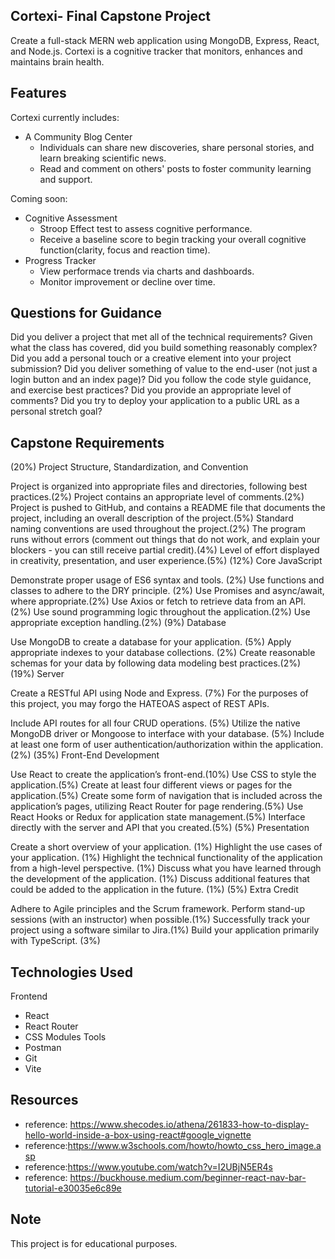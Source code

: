 ## Cortexi- Final Capstone Project
Create a full-stack MERN web application using MongoDB, Express, React, and Node.js.
Cortexi is a cognitive tracker that monitors, enhances and maintains brain health.

## Features
Cortexi currently includes:

  - A Community Blog Center
     - Individuals can share new discoveries, share personal stories, and learn breaking scientific news.
     - Read and comment on others' posts to foster community learning and support. 

Coming soon:

  - Cognitive Assessment 
     - Stroop Effect test to assess cognitive performance. 
     - Receive a baseline score to begin tracking your overall cognitive function(clarity, focus and reaction time).
  - Progress Tracker
     - View performace trends via charts and dashboards. 
     - Monitor improvement or decline over time.


## Questions for Guidance
Did you deliver a project that met all of the technical requirements?
Given what the class has covered, did you build something reasonably complex?
Did you add a personal touch or a creative element into your project submission?
Did you deliver something of value to the end-user (not just a login button and an index page)?
Did you follow the code style guidance, and exercise best practices?
Did you provide an appropriate level of comments?
Did you try to deploy your application to a public URL as a personal stretch goal?

## Capstone Requirements
(20%) Project Structure, Standardization, and Convention

Project is organized into appropriate files and directories, following best practices.(2%)
Project contains an appropriate level of comments.(2%)
Project is pushed to GitHub, and contains a README file that documents the project, including an overall description of the project.(5%)
Standard naming conventions are used throughout the project.(2%)
The program runs without errors (comment out things that do not work, and explain your blockers - you can still receive partial credit).(4%)
Level of effort displayed in creativity, presentation, and user experience.(5%)
(12%) Core JavaScript

Demonstrate proper usage of ES6 syntax and tools. (2%)
Use functions and classes to adhere to the DRY principle. (2%)
Use Promises and async/await, where appropriate.(2%)
Use Axios or fetch to retrieve data from an API.(2%)
Use sound programming logic throughout the application.(2%)
Use appropriate exception handling.(2%)
(9%) Database

Use MongoDB to create a database for your application. (5%)
Apply appropriate indexes to your database collections. (2%)
Create reasonable schemas for your data by following data modeling best practices.(2%)
(19%) Server

Create a RESTful API using Node and Express. (7%)
For the purposes of this project, you may forgo the HATEOAS aspect of REST APIs.

Include API routes for all four CRUD operations. (5%)
Utilize the native MongoDB driver or Mongoose to interface with your database. (5%)
Include at least one form of user authentication/authorization within the application. (2%)
(35%) Front-End Development

Use React to create the application’s front-end.(10%)
Use CSS to style the application.(5%)
Create at least four different views or pages for the application.(5%)
Create some form of navigation that is included across the application’s pages, utilizing React Router for page rendering.(5%)
Use React Hooks or Redux for application state management.(5%)
Interface directly with the server and API that you created.(5%)
(5%) Presentation

Create a short overview of your application. (1%)
Highlight the use cases of your application. (1%)
Highlight the technical functionality of the application from a high-level perspective. (1%)
Discuss what you have learned through the development of the application. (1%)
Discuss additional features that could be added to the application in the future. (1%)
(5%) Extra Credit

Adhere to Agile principles and the Scrum framework. Perform stand-up sessions (with an instructor) when possible.(1%)
Successfully track your project using a software similar to Jira.(1%)
Build your application primarily with TypeScript. (3%)

## Technologies Used
Frontend
  - React
  - React Router
  - CSS Modules
Tools
  - Postman
  - Git
  - Vite
 
## Resources
 - reference: https://www.shecodes.io/athena/261833-how-to-display-hello-world-inside-a-box-using-react#google_vignette
 - reference:https://www.w3schools.com/howto/howto_css_hero_image.asp
 - reference:https://www.youtube.com/watch?v=I2UBjN5ER4s
 - reference: https://buckhouse.medium.com/beginner-react-nav-bar-tutorial-e30035e6c89e
## Note
This project is for educational purposes.
